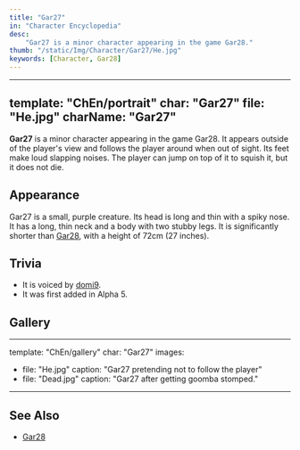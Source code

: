 ```yaml
---
title: "Gar27"
in: "Character Encyclopedia"
desc:
    "Gar27 is a minor character appearing in the game Gar28."
thumb: "/static/Img/Character/Gar27/He.jpg"
keywords: [Character, Gar28]
---
```


---
template: "ChEn/portrait"
char: "Gar27"
file: "He.jpg"
charName: "Gar27"
---

**Gar27** is a minor character appearing in the game Gar28. It appears outside
of the player's view and follows the player around when out of sight. Its feet
make loud slapping noises. The player can jump on top of it to squish it, but it
does not die.

## Appearance

Gar27 is a small, purple creature. Its head is long and thin with a spiky nose.
It has a long, thin neck and a body with two stubby legs. It is significantly
shorter than [Gar28], with a height of 72cm (27 inches).

## Trivia

* It is voiced by [domi9].
* It was first added in Alpha 5.

## Gallery

---
template: "ChEn/gallery"
char: "Gar27"
images:
  - file: "He.jpg"
    caption: "Gar27 pretending not to follow the player"
  - file: "Dead.jpg"
    caption: "Gar27 after getting goomba stomped."
---

## See Also

* [Gar28]

[Gar28]: /character/Gar28
[domi9]: https://www.youtube.com/@domer_9
